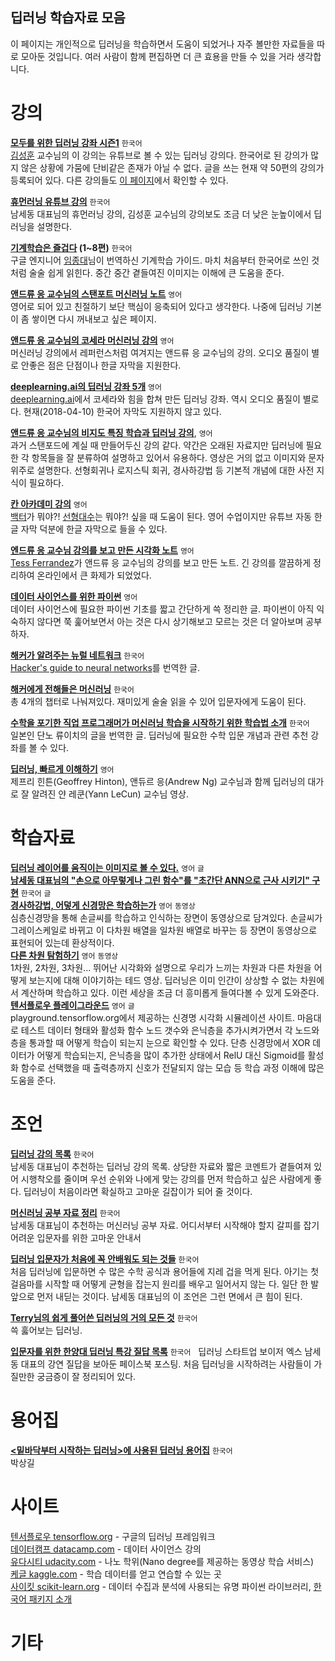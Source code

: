 딥러닝 학습자료 모음
--
이 페이지는 개인적으로 딥러닝을 학습하면서 도움이 되었거나 자주 볼만한 자료들을 따로 모아둔 것입니다. 여러 사람이 함께 편집하면 더 큰 효용을 만들 수 있을 거라 생각합니다.
  
   
# 강의
**[모두를 위한 딥러닝 강좌 시즌1](https://www.youtube.com/watch?v=BS6O0zOGX4E&list=PLlMkM4tgfjnLSOjrEJN31gZATbcj_MpUm)** `한국어`  
[김성훈](https://www.youtube.com/user/hunkims) 교수님의 이 강의는 유튜브로 볼 수 있는 딥러닝 강의다. 한국어로 된 강의가 많지 않은 상황에 가뭄에 단비같은 존재가 아닐 수 없다. 글을 쓰는 현재 약 50편의 강의가 등록되어 있다. 다른 강의들도 [이 페이지](http://hunkim.github.io/ml/)에서 확인할 수 있다.  
  
**[휴먼러닝 유튜브 강의](https://www.youtube.com/playlist?list=PLefQdA1SdkhtRUuN_D3PdxaR2XTGQw8Ph)** `한국어`  
남세동 대표님의 휴먼러닝 강의, 김성훈 교수님의 강의보도 조금 더 낮은 눈높이에서 딥러닝을 설명한다.  
    
**[기계학습은 즐겁다](https://medium.com/@jongdae.lim/%EA%B8%B0%EA%B3%84-%ED%95%99%EC%8A%B5-machine-learning-%EC%9D%80-%EC%A6%90%EA%B2%81%EB%8B%A4-part-1-9a0297198ad8) (1~8편)** `한국어`   
구글 엔지니어 [임종대](https://medium.com/@jongdae.lim)님이 번역하신 기계학습 가이드. 마치 처음부터 한국어로 쓰인 것처럼 술술 쉽게 읽힌다. 중간 중간 곁들여진 이미지는 이해에 큰 도움을 준다.
  
**[앤드류 응 교수님의 스탠포트 머신러닝 노트](http://holehouse.org/mlclass/)** `영어`  
영어로 되어 있고 친절하기 보단 핵심이 응축되어 있다고 생각한다. 나중에 딥러닝 기본이 좀 쌓이면 다시 꺼내보고 싶은 페이지. 

**[앤드류 응 교수님의 코세라 머신러닝 강의](https://www.coursera.org/learn/machine-learning)** `영어`  
머신러닝 강의에서 레퍼런스처럼 여겨지는 앤드류 응 교수님의 강의. 오디오 품질이 별로 안좋은 점은 단점이나 한글 자막을 지원한다.  
  
**[deeplearning.ai의 딥러닝 강좌 5개](https://www.coursera.org/specializations/deep-learning)** `영어`  
[deeplearning.ai](https://www.deeplearning.ai)에서 코세라와 힘을 합쳐 만든 딥러닝 강좌. 역시 오디오 품질이 별로다. 현재(2018-04-10) 한국어 자막도 지원하지 않고 있다.  
  
**[앤드류 응 교수님의 비지도 특징 학습과 딥러닝 강의](http://ufldl.stanford.edu/tutorial/)**, `영어`  
과거 스탠포드에 계실 때 만들어두신 강의 같다. 약간은 오래된 자료지만 딥러닝에 필요한 각 항목들을 잘 분류하여 설명하고 있어서 유용하다. 영상은 거의 없고 이미지와 문자 위주로 설명한다. 선형회귀나 로지스틱 회귀, 경사하강법 등 기본적 개념에 대한 사전 지식이 필요하다.  
  
**[칸 아카데미 강의](https://www.khanacademy.org/math/linear-algebra/vectors-and-spaces)** `영어`  
[백터](https://www.khanacademy.org/math/linear-algebra/vectors-and-spaces)가 뭐야?! [선형대수](https://www.khanacademy.org/math/linear-algebra)는 뭐야?! 싶을 때 도움이 된다. 영어 수업이지만 유튜브 자동 한글 자막 덕분에 한글 자막으로 들을 수 있다.

**[엔드류 응 교수님 강의를 보고 만든 시각화 노트](https://www.slideshare.net/TessFerrandez/notes-from-coursera-deep-learning-courses-by-andrew-ng/1)** `영어`  
[Tess Ferrandez](https://twitter.com/TessFerrandez)가 앤드류 응 교수님의 강의를 보고 만든 노트. 긴 강의를 깔끔하게 정리하여 온라인에서 큰 화제가 되었었다.

**[데이터 사이언스를 위한 파이썬](https://towardsdatascience.com/python-basics-for-data-science-6a6c987f2755)** `영어`  
데이터 사이언스에 필요한 파이썬 기초를 짧고 간단하게 쓱 정리한 글. 파이썬이 아직 익숙하지 않다면 쭉 훑어보면서 아는 것은 다시 상기해보고 모르는 것은 더 알아보며 공부하자.

**[해커가 알려주는 뉴럴 네트워크](https://tensorflow.blog/2016/09/13/%ED%95%B4%EC%BB%A4%EA%B0%80-%EC%95%8C%EB%A0%A4%EC%A3%BC%EB%8A%94-%EB%89%B4%EB%9F%B4-%EB%84%A4%ED%8A%B8%EC%9B%8C%ED%81%AC/)** `한국어`  
[Hacker's guide to neural networks](http://karpathy.github.io/neuralnets/)를 번역한 글.   
  
**[해커에게 전해들은 머신러닝](https://tensorflow.blog/2016/10/31/%ED%95%B4%EC%BB%A4%EC%97%90%EA%B2%8C-%EC%A0%84%ED%95%B4%EB%93%A4%EC%9D%80-%EB%A8%B8%EC%8B%A0%EB%9F%AC%EB%8B%9D/)** `한국어`  
총 4개의 챕터로 나눠져있다. 재미있게 술술 읽을 수 있어 입문자에게 도움이 된다.  

**[수학을 포기한 직업 프로그래머가 머신러닝 학습을 시작하기 위한 학습법 소개](http://www.moreagile.net/2015/05/how-to-start-machine-learning-study.html)** `한국어`  
일본인 단노 류이치의 글을 번역한 글. 딥러닝에 필요한 수학 입문 개념과 관련 추천 강좌를 볼 수 있다.  
  
**[딥러닝, 빠르게 이해하기](https://www.youtube.com/watch?v=Qk4SqF9FT-M)** `영어`  
제프리 힌튼(Geoffrey Hinton), 앤듀르 응(Andrew Ng) 교수님과 함께 딥러닝의 대가로 잘 알려진 얀 레쿤(Yann LeCun) 교수님 영상.  
    
# 학습자료
**[딥러닝 레이어를 움직이는 이미지로 볼 수 있다.](http://colah.github.io/posts/2014-03-NN-Manifolds-Topology/)** `영어` `글`   
**[남세동 대표님의 "손으로 아무렇게나 그린 함수"를 "초간단 ANN으로 근사 시키기" 구현](https://www.facebook.com/groups/TensorFlowKR/permalink/332680743739657/)** `한국어` `글`  
**[경사하강법, 어덯게 신경망은 학습하는가](https://youtu.be/IHZwWFHWa-w)** `영어` `동영상`  
심층신경망을 통해 손글씨를 학습하고 인식하는 장면이 동영상으로 담겨있다. 손글씨가 그레이스케일로 바뀌고 이 다차원 배열을 일차원 배열로 바꾸는 등 장면이 동영상으로 표현되어 있는데 환상적이다.  
**[다른 차원 탐험하기](https://youtu.be/C6kn6nXMWF0)** `영어` `동영상`   
1차원, 2차원, 3차원... 뛰어난 시각화와 설명으로 우리가 느끼는 차원과 다른 차원을 어떻게 보는지에 대해 이야기하는 테드 영상. 딥러닝은 이미 인간이 상상할 수 없는 차원에서 계산하며 학습하고 있다. 이런 세상을 조금 더 흥미롭게 들여다볼 수 있게 도와준다.  
**[텐서플로우 플레이그라운드](http://playground.tensorflow.org/)** `영어` `글`   
playground.tensorflow.org에서 제공하는 신경명 시각화 시뮬레이션 사이트. 마음대로 테스트 데이터 형태와 활성화 함수 노드 갯수와 은닉층을 추가시켜가면서 각 노드와 층을 통과할 때 어떻게 학습이 되는지 눈으로 확인할 수 있다. 단층 신경망에서 XOR 데이터가 어떻게 학습되는지, 은닉층을 많이 추가한 상태에서 RelU 대신 Sigmoid를 활성화 함수로 선택했을 때 출력층까지 신호가 전달되지 않는 모습 등 학습 과정 이해에 많은 도움을 준다.   

# 조언
**[딥러닝 강의 목록](https://www.facebook.com/dgtgrade/posts/1340177956041067)** `한국어`  
남세동 대표님이 추천하는 딥러닝 강의 목록. 상당한 자료와 짧은 코멘트가 곁들여져 있어 시행착오를 줄이며 우선 순위와 나에게 맞는 강의를 먼저 학습하고 싶은 사람에게 좋다. 딥러닝이 처음이라면 확실하고 고마운 길잡이가 되어 줄 것이다.  
  
**[머신러닝 공부 자료 정리](https://www.facebook.com/dgtgrade/posts/1145680742157457)** `한국어`  
남세동 대표님이 추천하는 머신러닝 공부 자료. 어디서부터 시작해야 할지 갈피를 잡기 어려운 입문자를 위한 고마운 안내서   
  
**[딥러닝 입문자가 처음에 꼭 안배워도 되는 것들](https://www.facebook.com/dgtgrade/posts/1328790023846527)** `한국어`  
처음 딥러닝에 입문하면 수 많은 수학 공식과 용어들에 지레 겁을 먹게 된다. 아기는 첫 걸음마를 시작할 때 어떻게 균형을 잡는지 원리를 배우고 일어서지 않는 다. 일단 한 발 앞으로 먼저 내딛는 것이다. 남세동 대표님의 이 조언은 그런 면에서 큰 힘이 된다.

**[Terry님의 쉽게 풀어쓴 딥러닝의 거의 모든 것](http://slownews.kr/41461)** `한국어`   
쓱 훓어보는 딥러닝.  
  
**[입문자를 위한 한양대 딥러닝 특강 질답 목록](https://www.facebook.com/dgtgrade/posts/1799785053413686)** `한국어`   
딥러닝 스타트업 보이저 엑스 남세동 대표의 강연 질답을 보아둔 페이스북 포스팅. 처음 딥러닝을 시작하려는 사람들이 가질만한 궁금증이 잘 정리되어 있다.  
  
# 용어집
**[<밑바닥부터 시작하는 딥러닝>에 사용된 딥러닝 용어집](https://github.com/likejazz/likejazz.github.io/wiki/%EB%94%A5%EB%9F%AC%EB%8B%9D)** `한국어`  
박상길  
  
# 사이트
[텐서플로우 tensorflow.org](https://www.tensorflow.org/) - 구글의 딥러닝 프레임워크     
[데이터캠프 datacamp.com](https://www.datacamp.com) - 데이터 사이언스 강의  
[유다시티 udacity.com](https://www.udacity.com/courses/machine-learning) - 나노 학위(Nano degree를 제공하는 동영상 학습 서비스)  
[케글 kaggle.com](https://www.kaggle.com/) - 학습 데이터를 얻고 연습할 수 있는 곳  
[사이킷 scikit-learn.org](http://scikit-learn.org/) - 데이터 수집과 분석에 사용되는 유명 파이썬 라이브러리, [한국어 패키지 소개](https://datascienceschool.net/view-notebook/293ece8b0d124fbaa4d4d52bb8f1cb42/)    
  
# 기타
